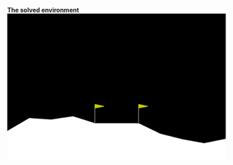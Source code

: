 **The solved environment**
![](https://github.com/Jens21/Solving-Gym-with-DDPG/blob/main/Box2D/LunarLander/screen.gif)
